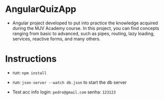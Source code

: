 # AngularQuizApp

* Angular project developed to put into practice the knowledge acquired during the MJV Academy course. In this project, you can find concepts ranging from basic to advanced, such as pipes, routing, lazy loading, services, reactive forms, and many others.

# Instructions

- run: `npm install`

- run: `json-server --watch db.json` to start the db server

- Test acc info
    login: `pedro@gmail.com`
    senha: `123123`
